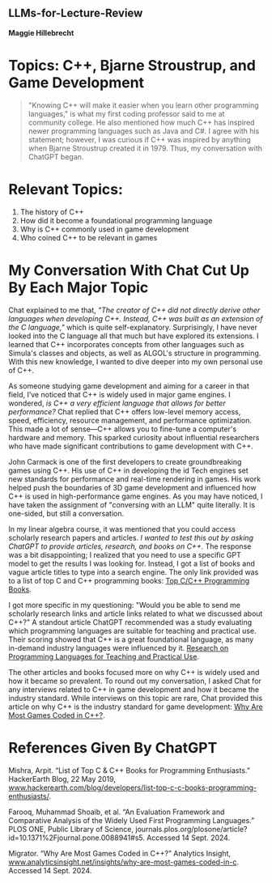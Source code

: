 ## LLMs-for-Lecture-Review
**Maggie Hillebrecht**  
# Topics: C++, Bjarne Stroustrup, and Game Development

> "Knowing C++ will make it easier when you learn other programming languages," is what my first coding professor said to me at community college. He also mentioned how much C++ has inspired newer programming languages such as Java and C#. I agree with his statement; however, I was curious if C++ was inspired by anything when Bjarne Stroustrup created it in 1979. Thus, my conversation with ChatGPT began.

# Relevant Topics:
1. The history of C++
2. How did it become a foundational programming language
3. Why is C++ commonly used in game development
4. Who coined C++ to be relevant in games

# My Conversation With Chat Cut Up By Each Major Topic
Chat explained to me that, *"The creator of C++ did not directly derive other languages when developing C++. Instead, C++ was built as an extension of the C language,"* which is quite self-explanatory. Surprisingly, I have never looked into the C language all that much but have explored its extensions. I learned that C++ incorporates concepts from other languages such as Simula's classes and objects, as well as ALGOL's structure in programming. With this new knowledge, I wanted to dive deeper into my own personal use of C++.

As someone studying game development and aiming for a career in that field, I’ve noticed that C++ is widely used in major game engines. I wondered, *is C++ a very efficient language that allows for better performance?* Chat replied that C++ offers low-level memory access, speed, efficiency, resource management, and performance optimization. This made a lot of sense—C++ allows you to fine-tune a computer's hardware and memory. This sparked curiosity about influential researchers who have made significant contributions to game development with C++.

John Carmack is one of the first developers to create groundbreaking games using C++. His use of C++ in developing the id Tech engines set new standards for performance and real-time rendering in games. His work helped push the boundaries of 3D game development and influenced how C++ is used in high-performance game engines. As you may have noticed, I have taken the assignment of "conversing with an LLM" quite literally. It is one-sided, but still a conversation.

In my linear algebra course, it was mentioned that you could access scholarly research papers and articles. *I wanted to test this out by asking ChatGPT to provide articles, research, and books on C++.* The response was a bit disappointing; I realized that you need to use a specific GPT model to get the results I was looking for. Instead, I got a list of books and vague article titles to type into a search engine. The only link provided was to a list of top C and C++ programming books: [Top C/C++ Programming Books](https://www.hackerearth.com/blog/developers/list-top-c-c-books-programming-enthusiasts/).

I got more specific in my questioning: "Would you be able to send me scholarly research links and article links related to what we discussed about C++?" A standout article ChatGPT recommended was a study evaluating which programming languages are suitable for teaching and practical use. Their scoring showed that C++ is a great foundational language, as many in-demand industry languages were influenced by it. [Research on Programming Languages for Teaching and Practical Use](https://journals.plos.org/plosone/article?id=10.1371/journal.pone.0088941#s5).

The other articles and books focused more on why C++ is widely used and how it became so prevalent. To round out my conversation, I asked Chat for any interviews related to C++ in game development and how it became the industry standard. While interviews on this topic are rare, Chat provided this article on why C++ is the industry standard for game development: [Why Are Most Games Coded in C++?](https://www.analyticsinsight.net/insights/why-are-most-games-coded-in-c).

# References Given By ChatGPT
Mishra, Arpit. “List of Top C & C++ Books for Programming Enthusiasts.” HackerEarth Blog, 22 May 2019, www.hackerearth.com/blog/developers/list-top-c-c-books-programming-enthusiasts/. 

Farooq, Muhammad Shoaib, et al. “An Evaluation Framework and Comparative Analysis of the Widely Used First Programming Languages.” PLOS ONE, Public Library of Science, journals.plos.org/plosone/article?id=10.1371%2Fjournal.pone.0088941#s5. Accessed 14 Sept. 2024. 

Migrator. “Why Are Most Games Coded in C++?” Analytics Insight, www.analyticsinsight.net/insights/why-are-most-games-coded-in-c. Accessed 14 Sept. 2024. 
